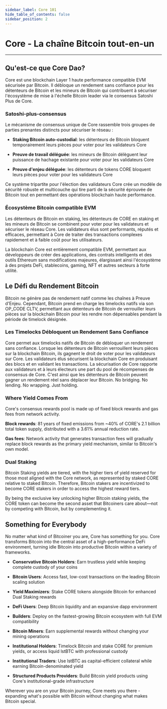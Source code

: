 ```yaml
---
sidebar_label: Core 101
hide_table_of_contents: false
sidebar_position: 2
---
```


# Core - La chaîne Bitcoin tout-en-un

---

## Qu'est-ce que Core Dao?

Core est une blockchain Layer 1 haute performance compatible EVM sécurisée par Bitcoin. Il débloque un rendement sans confiance pour les détenteurs de Bitcoin et les mineurs de Bitcoin qui contribuent à sécuriser l'écosystème de mise à l'échelle Bitcoin leader via le consensus Satoshi Plus de Core.

### Satoshi-plus-consensus

Le mécanisme de consensus unique de Core rassemble trois groupes de parties prenantes distincts pour sécuriser le réseau :

- **Staking Bitcoin auto-custodial**: les détenteurs de Bitcoin bloquent temporairement leurs pièces pour voter pour les validateurs Core

- **Preuve de travail déléguée**: les mineurs de Bitcoin délèguent leur puissance de hachage existante pour voter pour les validateurs Core

- **Preuve d'enjeu déléguée**: les détenteurs de tokens CORE bloquent leurs pièces pour voter pour les validateurs Core

Ce système tripartite pour l'élection des validateurs Core crée un modèle de sécurité robuste et multicouche qui tire parti de la sécurité éprouvée de Bitcoin tout en permettant des opérations blockchain haute performance.

### Écosystème Bitcoin compatible EVM

Les détenteurs de Bitcoin en staking, les détenteurs de CORE en staking et les mineurs de Bitcoin se combinent pour voter pour les validateurs et sécuriser le réseau Core. Les validateurs élus sont performants, réputés et efficaces, permettant à Core de traiter des transactions complexes rapidement et à faible coût pour les utilisateurs.

La blockchain Core est entièrement compatible EVM, permettant aux développeurs de créer des applications, des contrats intelligents et des outils Ethereum sans modifications majeures, élargissant ainsi l'écosystème à des projets DeFi, stablecoins, gaming, NFT et autres secteurs à forte utilité.

## Le Défi du Rendement Bitcoin

Bitcoin ne génère pas de rendement natif comme les chaînes à Preuve d'Enjeu. Cependant, Bitcoin prend en charge les timelocks natifs via son OP_CODE CLTV, permettant aux détenteurs de Bitcoin de verrouiller leurs pièces sur la blockchain Bitcoin pour les rendre non dépensables pendant la période de timelock désignée.

### Les Timelocks Débloquent un Rendement Sans Confiance

Core permet aux timelocks natifs de Bitcoin de débloquer un rendement sans confiance. Lorsque les détenteurs de Bitcoin verrouillent leurs pièces sur la blockchain Bitcoin, ils gagnent le droit de voter pour les validateurs sur Core. Les validateurs élus sécurisent la blockchain Core en produisant des blocs et en validant les transactions. La sécurisation de Core rapporte aux validateurs et à leurs électeurs une part du pool de récompenses de consensus de Core. C'est ainsi que les détenteurs de Bitcoin peuvent gagner un rendement réel sans déplacer leur Bitcoin. No bridging. No lending. No wrapping. Just holding.

### Where Yield Comes From

Core's consensus rewards pool is made up of fixed block rewards and gas fees from network activity.

**Block rewards**: 81 years of fixed emissions from ~40% of CORE's 2.1 billion total token supply, distributed with a 3.61% annual reduction rate.

**Gas fees**: Network activity that generates transaction fees will gradually replace block rewards as the primary yield mechanism, similar to Bitcoin's own model.

### Dual Staking

Bitcoin Staking yields are tiered, with the higher tiers of yield reserved for those most aligned with the Core network, as represented by staked CORE relative to staked Bitcoin. Therefore, Bitcoin stakers are incentivized to become CORE stakers in order to access the highest reward tiers.

By being the exclusive key unlocking higher Bitcoin staking yields, the CORE token can become the second asset that Bitcoiners care about—not by competing with Bitcoin, but by complementing it.

## Something for Everybody

No matter what kind of Bitcoiner you are, Core has something for you. Core transforms Bitcoin into the central asset of a high-performance DeFi environment, turning idle Bitcoin into productive Bitcoin within a variety of frameworks.

- **Conservative Bitcoin Holders**: Earn trustless yield while keeping complete custody of your coins

- **Bitcoin Users**: Access fast, low-cost transactions on the leading Bitcoin scaling solution

- **Yield Maximizers**: Stake CORE tokens alongside Bitcoin for enhanced Dual Staking rewards

- **DeFi Users**: Deep Bitcoin liquidity and an expansive dapp environment

- **Builders**: Deploy on the fastest-growing Bitcoin ecosystem with full EVM compatibility

- **Bitcoin Miners**: Earn supplemental rewards without changing your mining operations

- **Institutional Holders**: Timelock Bitcoin and stake CORE for premium yields, or access liquid lstBTC with professional custody

- **Institutional Traders**: Use lstBTC as capital-efficient collateral while earning Bitcoin-denominated yield

- **Structured Products Providers**: Build Bitcoin yield products using Core's institutional-grade infrastructure

Wherever you are on your Bitcoin journey, Core meets you there - expanding what's possible with Bitcoin without changing what makes Bitcoin special.
